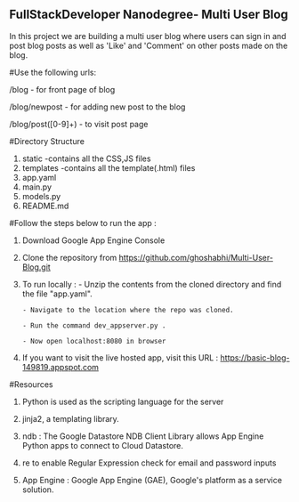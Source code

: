 ## FullStackDeveloper Nanodegree- Multi User Blog

In this project we are  building a multi user blog where users can sign in and post blog posts as well as 'Like' and 'Comment' on other posts made on the blog.

#Use the following urls:

/blog - for front page of blog

/blog/newpost - for adding new post to the blog

/blog/post([0-9]+) - to visit post page

#Directory Structure
1. static -contains all the CSS,JS files
2. templates -contains all the template(.html) files
3. app.yaml
4. main.py
5. models.py
6. README.md

#Follow the steps below to run the app :

1. Download Google App Engine Console
 
2. Clone the repository from https://github.com/ghoshabhi/Multi-User-Blog.git
 
3. To run locally :
       - Unzip the contents from the cloned directory and find the file "app.yaml".
        
       - Navigate to the location where the repo was cloned.
        
       - Run the command dev_appserver.py .
       
       - Now open localhost:8080 in browser
4. If you want to visit the live hosted app, visit this URL : https://basic-blog-149819.appspot.com
 
#Resources
 
1. Python is used as the scripting language for the server
    
2. jinja2, a templating library.
    
3. ndb : The Google Datastore NDB Client Library allows App Engine Python apps to connect to Cloud Datastore.

4. re to enable Regular Expression check for email and password inputs

5. App Engine : Google App Engine (GAE), Google's platform as a service solution.




